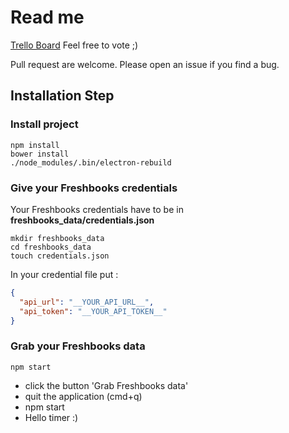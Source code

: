 # Read me

[Trello Board](https://trello.com/b/7HJ1jnes/timer-app)
Feel free to vote ;)

Pull request are welcome.
Please open an issue if you find a bug.

## Installation Step

### Install project
```
npm install
bower install
./node_modules/.bin/electron-rebuild
```

### Give your Freshbooks credentials
Your Freshbooks credentials have to be in **freshbooks_data/credentials.json**
```
mkdir freshbooks_data
cd freshbooks_data
touch credentials.json
```

In your credential file put :
```json
{
  "api_url": "__YOUR_API_URL__",
  "api_token": "__YOUR_API_TOKEN__"
}
```

### Grab your Freshbooks data
```
npm start
```
- click the button 'Grab Freshbooks data'
- quit the application (cmd+q)
- npm start
- Hello timer :)
